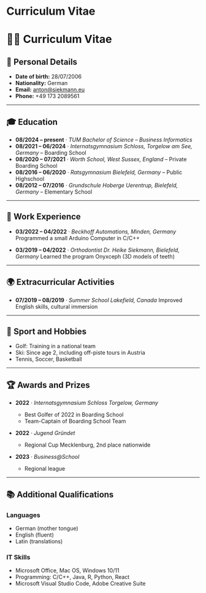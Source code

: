 # Curriculum Vitae


# 👨‍🎓 Curriculum Vitae

## 👤 Personal Details

- **Date of birth:** 28/07/2006
- **Nationality:** German
- **Email:** [anton@siekmann.eu](mailto:anton@siekmann.eu)
- **Phone:** +49 173 2089561

---

## 🎓 Education

- **08/2024 – present** · _TUM Bachelor of Science – Business Informatics_
- **08/2021 – 06/2024** · _Internatsgymnasium Schloss, Torgelow am See, Germany_ – Boarding School
- **08/2020 – 07/2021** · _Worth School, West Sussex, England_ – Private Boarding School
- **08/2016 – 06/2020** · _Ratsgymnasium Bielefeld, Germany_ – Public Highschool
- **08/2012 – 07/2016** · _Grundschule Hoberge Uerentrup, Bielefeld, Germany_ – Elementary School

---

## 💼 Work Experience

- **03/2022 – 04/2022** · _Beckhoff Automations, Minden, Germany_
  Programmed a small Arduino Computer in C/C++

- **03/2019 – 04/2022** · _Orthodontist Dr. Heike Siekmann, Bielefeld, Germany_
  Learned the program Onyxceph (3D models of teeth)

---

## 🌍 Extracurricular Activities

- **07/2019 – 08/2019** · _Summer School Lakefield, Canada_
  Improved English skills, cultural immersion

---

## 🏅 Sport and Hobbies

- Golf: Training in a national team
- Ski: Since age 2, including off-piste tours in Austria
- Tennis, Soccer, Basketball

---

## 🏆 Awards and Prizes

- **2022** · _Internatsgymnasium Schloss Torgelow, Germany_

  - Best Golfer of 2022 in Boarding School
  - Team-Captain of Boarding School Team

- **2022** · _Jugend Gründet_

  - Regional Cup Mecklenburg, 2nd place nationwide

- **2023** · _Business@School_
  - Regional league

---

## 📚 Additional Qualifications

### Languages

- German (mother tongue)
- English (fluent)
- Latin (translations)

### IT Skills

- Microsoft Office, Mac OS, Windows 10/11
- Programming: C/C++, Java, R, Python, React
- Microsoft Visual Studio Code, Adobe Creative Suite

